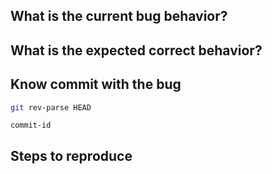 <!-- Summarize the bug encountered concisely -->

## What is the current bug behavior?

<!-- What actually happens -->

## What is the expected correct behavior?

<!-- What you should see instead -->

## Know commit with the bug

```bash
git rev-parse HEAD
```

```
commit-id
```

## Steps to reproduce

<!-- How one can reproduce the issue -->
